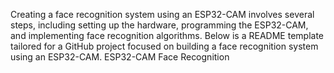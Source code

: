 Creating a face recognition system using an ESP32-CAM involves several steps, including setting up the hardware, programming the ESP32-CAM, and implementing face recognition algorithms. Below is a README template tailored for a GitHub project focused on building a face recognition system using an ESP32-CAM.
ESP32-CAM Face Recognition



